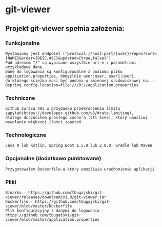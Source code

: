 # git-viewer

## Projekt git-viewer spełnia założenia:
### Funkcjonalne
    Wystawiony jest endpoint ("protocol://host:port/{user}/repos?sort={NAME}&order={DESC,ASC}&updated={true,false}"). 
    Pod adresem "/" są wypisane wszystkie url-e z parametrami - przykładowe dane.
    Dane do logowania są konfigurowalne z poziomu pliku application.properties, domyślnie user:user, user1:user1,
    do którego ścieżka musi być podana w zmiennej środowiskowej np. -Dspring.config.location=file:///D://application.properties
### Techniczne
    Github zwraca 403 w przypadku przekroczenia limitu zapytań(https://developer.github.com/v3/#rate-limiting), 
    dlatego dorzuciłem prostego cache'a (ttl 5sek), który umożliwi wywołanie większej ilości zapytań.
### Technologiczne
    Java 9 lub Kotlin, Spring Boot 1.5.9 lub 2.0.0, Gradle lub Maven
### Opcjonalne (dodatkowo punktowane)
    Przygotowałem Dockerfile-a który umożliwia uruchomienie aplikacji
### Pliki
    Binarka - https://github.com/tbugajski/git-viewer/releases/download/v1.0/git-viewer.jar
    Dockerfile - https://github.com/tbugajski/git-viewer/blob/master/Dockerfile
    Plik konfiguracyjny z danymi do logowania - https://github.com/tbugajski/git-viewer/blob/master/application.properties 
